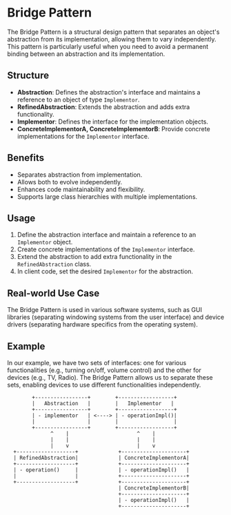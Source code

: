 # Bridge Pattern

The Bridge Pattern is a structural design pattern that separates an object's abstraction from its implementation, allowing them to vary independently. This pattern is particularly useful when you need to avoid a permanent binding between an abstraction and its implementation.

## Structure

- **Abstraction**: Defines the abstraction's interface and maintains a reference to an object of type `Implementor`.
- **RefinedAbstraction**: Extends the abstraction and adds extra functionality.
- **Implementor**: Defines the interface for the implementation objects.
- **ConcreteImplementorA, ConcreteImplementorB**: Provide concrete implementations for the `Implementor` interface.

## Benefits

- Separates abstraction from implementation.
- Allows both to evolve independently.
- Enhances code maintainability and flexibility.
- Supports large class hierarchies with multiple implementations.

## Usage

1. Define the abstraction interface and maintain a reference to an `Implementor` object.
2. Create concrete implementations of the `Implementor` interface.
3. Extend the abstraction to add extra functionality in the `RefinedAbstraction` class.
4. In client code, set the desired `Implementor` for the abstraction.

## Real-world Use Case

The Bridge Pattern is used in various software systems, such as GUI libraries (separating windowing systems from the user interface) and device drivers (separating hardware specifics from the operating system).

## Example

In our example, we have two sets of interfaces: one for various functionalities (e.g., turning on/off, volume control) and the other for devices (e.g., TV, Radio). The Bridge Pattern allows us to separate these sets, enabling devices to use different functionalities independently.

````
        +-----------------+        +------------------+
        |   Abstraction   |        |   Implementor   |
        +-----------------+        +------------------+
        | - implementor   | <----> | - operationImpl()|
        |                 |        |                  |
        +-----------------+        +------------------+
              ^    |                      ^    |
              |    |                      |    |
              |    v                      |    v
  +-------------------+             +---------------------+
  | RefinedAbstraction|             | ConcreteImplementorA|
  +-------------------+             +---------------------+
  | - operation()     |             | - operationImpl()   |
  |                   |             +---------------------+
  +-------------------+             +---------------------+
                                    | ConcreteImplementorB|
                                    +---------------------+
                                    | - operationImpl()   |
                                    +---------------------+


